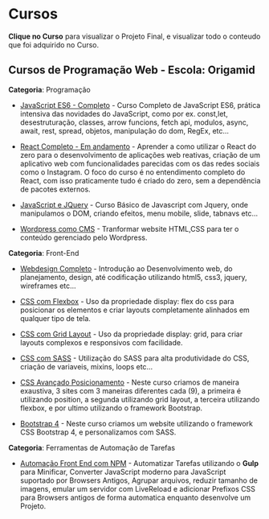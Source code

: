 # Cursos 

**Clique no Curso** para visualizar o Projeto Final, e visualizar todo o conteudo que foi adquirido no Curso.

## Cursos de Programação Web - Escola: Origamid

**Categoria**: Programação

- [JavaScript ES6 - Completo](https://github.com/MatheusGomesWeb/Cursos/tree/master/Programacao/FrontEnd/Cursos-Origamid/JavaScript-ES6-Completo) - Curso Completo de JavaScript ES6, prática intensiva das novidades do JavaScript, como por ex. const,let, desestruturação, classes, arrow funcions, fetch api, modulos, async, await, rest, spread, objetos, manipulação do dom, RegEx, etc...

- [React Completo - Em andamento](https://github.com/MatheusGomesWeb/Cursos/tree/master/Programacao/JavaScript/Origamimd/ReactCompleto) - Aprender a como utilizar o React do zero para o desenvolvimento de aplicações web reativas, criação de um aplicativo web com funcionalidades parecidas com os das redes sociais como o Instagram. O foco do curso é no entendimento completo do React, com isso praticamente tudo é criado do zero, sem a dependência de pacotes externos.

- [JavaScript e JQuery](https://github.com/MatheusGomesWeb/Cursos/tree/master/Programacao/FrontEnd/Cursos-Origamid/JavaScript-e-Jquery) - Curso Básico de Javascript com Jquery, onde manipulamos o DOM, criando efeitos, menu mobile, slide, tabnavs etc...

- [Wordpress como CMS](https://github.com/MatheusGomesWeb/Cursos/tree/master/Programacao/FrontEnd/Cursos-Origamid/Wordpress-como-cms) - Tranformar website HTML,CSS para ter o conteúdo gerenciado pelo Wordpress.

**Categoria**: Front-End

- [Webdesign Completo](https://github.com/MatheusGomesWeb/Cursos/tree/master/Programacao/FrontEnd/Cursos-Origamid/WebDesign-Completo) - Introdução ao Desenvolvimento web, do planejamento, design, até codificação utilizando html5, css3, jquery, wireframes etc...

- [CSS com Flexbox](https://github.com/MatheusGomesWeb/Cursos/tree/master/Programacao/FrontEnd/Cursos-Origamid/CSS-com-Flexbox/FlexBlog) - Uso da propriedade display: flex do css para posicionar os elementos e criar layouts completamente alinhados em qualquer tipo de tela.

- [CSS com Grid Layout](https://github.com/MatheusGomesWeb/Cursos/tree/master/Programacao/FrontEnd/Cursos-Origamid/CSS-com-Grid-layout) - Uso da propriedade display: grid, para criar layouts complexos e responsivos com facilidade.

- [CSS com SASS](https://github.com/MatheusGomesWeb/Cursos/tree/master/Programacao/FrontEnd/Cursos-Origamid/css-com-SASS) - Utilização do SASS para alta produtividade do CSS, criação de variaveis, mixins, loops etc...

- [CSS Avançado Posicionamento](https://github.com/MatheusGomesWeb/Cursos/tree/master/Programacao/FrontEnd/Cursos-Origamid/CSS-Avancado-Posicionamento) - Neste curso criamos de maneira exaustiva, 3 sites com 3 maneiras diferentes cada (9), a primeira é utilizando position, a segunda utilizando grid layout, a terceira utilizando flexbox, e por ultimo utilizando o framework Bootstrap.

- [Bootstrap 4](https://github.com/MatheusGomesWeb/Cursos/tree/master/Programacao/FrontEnd/Cursos-Origamid/Bootstrap-4) - Neste curso criamos um website utilizando o framework CSS Bootstrap 4, e personalizamos com SASS.

**Categoria**: Ferramentas de Automação de Tarefas

- [Automação Front End com NPM](https://github.com/MatheusGomesWeb/Cursos/tree/master/Programacao/FrontEnd/Cursos-Origamid/Automacao-FrontEnd-com-NPM) - Automatizar Tarefas utilizando o **Gulp** para Minificar, Converter JavaScript moderno para JavaScript suportado por Browsers Antigos, Agrupar arquivos, reduzir tamanho de imagens, emular um servidor com LiveReload e adicionar Prefixos CSS para Browsers antigos de forma automatica enquanto desenvolve um Projeto.
